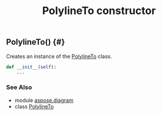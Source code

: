 ﻿---
title: PolylineTo constructor
second_title: Aspose.Diagram for Python via .NET API References
description: 
type: docs
weight: 10
url: /python-net/aspose.diagram/polylineto/__init__/
is_root: false
---

## PolylineTo() {#}

Creates an instance of the [PolylineTo](/diagram/python-net/aspose.diagram/polylineto) class.



```python
def __init__(self):
    ...
```





### See Also
* module [aspose.diagram](../../)
* class [PolylineTo](/diagram/python-net/aspose.diagram/polylineto)
